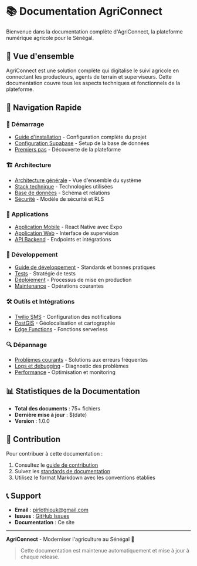 # 📚 Documentation AgriConnect

Bienvenue dans la documentation complète d'AgriConnect, la plateforme numérique agricole pour le Sénégal.

## 🎯 Vue d'ensemble

AgriConnect est une solution complète qui digitalise le suivi agricole en connectant les producteurs, agents de terrain et superviseurs. Cette documentation couvre tous les aspects techniques et fonctionnels de la plateforme.

## 📖 Navigation Rapide

### 🚀 Démarrage
- [Guide d'installation](getting-started/installation.md) - Configuration complète du projet
- [Configuration Supabase](getting-started/supabase-setup.md) - Setup de la base de données
- [Premiers pas](getting-started/first-steps.md) - Découverte de la plateforme

### 🏗️ Architecture
- [Architecture générale](architecture/overview.md) - Vue d'ensemble du système
- [Stack technique](architecture/tech-stack.md) - Technologies utilisées
- [Base de données](architecture/database.md) - Schéma et relations
- [Sécurité](architecture/security.md) - Modèle de sécurité et RLS

### 📱 Applications
- [Application Mobile](mobile/overview.md) - React Native avec Expo
- [Application Web](web/overview.md) - Interface de supervision
- [API Backend](api/overview.md) - Endpoints et intégrations

### 🔧 Développement
- [Guide de développement](development/guide.md) - Standards et bonnes pratiques
- [Tests](development/testing.md) - Stratégie de tests
- [Déploiement](deployment/guide.md) - Processus de mise en production
- [Maintenance](development/maintenance.md) - Opérations courantes

### 🛠️ Outils et Intégrations
- [Twilio SMS](integrations/twilio.md) - Configuration des notifications
- [PostGIS](integrations/postgis.md) - Géolocalisation et cartographie
- [Edge Functions](integrations/edge-functions.md) - Fonctions serverless

### 🔍 Dépannage
- [Problèmes courants](troubleshooting/common-issues.md) - Solutions aux erreurs fréquentes
- [Logs et debugging](troubleshooting/debugging.md) - Diagnostic des problèmes
- [Performance](troubleshooting/performance.md) - Optimisation et monitoring

## 📊 Statistiques de la Documentation

- **Total des documents** : 75+ fichiers
- **Dernière mise à jour** : $(date)
- **Version** : 1.0.0

## 🤝 Contribution

Pour contribuer à cette documentation :

1. Consultez le [guide de contribution](development/contributing.md)
2. Suivez les [standards de documentation](development/doc-standards.md)
3. Utilisez le format Markdown avec les conventions établies

## 📞 Support

- **Email** : pirlothiouk@gmail.com
- **Issues** : [GitHub Issues](https://github.com/your-repo/issues)
- **Documentation** : Ce site

---

**AgriConnect** - Moderniser l'agriculture au Sénégal 🌾

> Cette documentation est maintenue automatiquement et mise à jour à chaque release.
